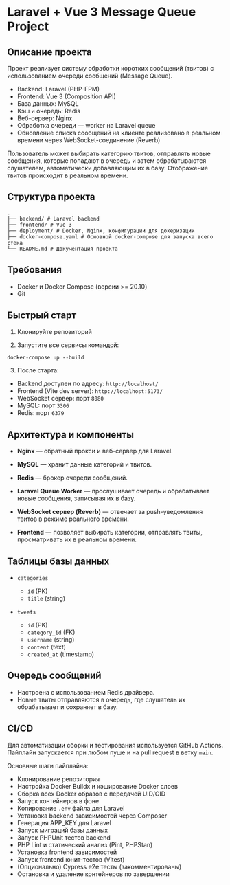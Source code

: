 # Laravel + Vue 3 Message Queue Project

## Описание проекта

Проект реализует систему обработки коротких сообщений (твитов) с использованием очереди сообщений (Message Queue).

- Backend: Laravel (PHP-FPM)
- Frontend: Vue 3 (Composition API)
- База данных: MySQL
- Кэш и очередь: Redis
- Веб-сервер: Nginx
- Обработка очереди — worker на Laravel queue
- Обновление списка сообщений на клиенте реализовано в реальном времени через WebSocket-соединение (Reverb)

Пользователь может выбирать категорию твитов, отправлять новые сообщения, которые попадают в очередь и затем обрабатываются слушателем, автоматически добавляющим их в базу. Отображение твитов происходит в реальном времени.

## Структура проекта

    .
    ├── backend/ # Laravel backend
    ├── frontend/ # Vue 3
    ├── deployment/ # Docker, Nginx, конфигурации для докеризации
    ├── docker-compose.yaml # Основной docker-compose для запуска всего стека
    └── README.md # Документация проекта

## Требования

- Docker и Docker Compose (версии >= 20.10)
- Git

## Быстрый старт

1. Клонируйте репозиторий

2. Запустите все сервисы командой:

`docker-compose up --build`

3.  После старта:

- Backend доступен по адресу: `http://localhost/`
- Frontend (Vite dev server): `http://localhost:5173/`
- WebSocket сервер: порт `8080`
- MySQL: порт `3306`
- Redis: порт `6379`

## Архитектура и компоненты

- **Nginx** — обратный прокси и веб-сервер для Laravel.
- **MySQL** — хранит данные категорий и твитов.
- **Redis** — брокер очереди сообщений.
- **Laravel Queue Worker** — прослушивает очередь и обрабатывает новые сообщения, записывая их в базу.
- **WebSocket сервер (Reverb)** — отвечает за push-уведомления твитов в режиме реального времени.

- **Frontend** — позволяет выбирать категории, отправлять твиты, просматривать их в реальном времени.

## Таблицы базы данных

- `categories`

  - `id` (PK)
  - `title` (string)

- `tweets`
  - `id` (PK)
  - `category_id` (FK)
  - `username` (string)
  - `content` (text)
  - `created_at` (timestamp)

## Очередь сообщений

- Настроена с использованием Redis драйвера.
- Новые твиты отправляются в очередь, где слушатель их обрабатывает и сохраняет в базу.

## CI/CD

Для автоматизации сборки и тестирования используется GitHub Actions. Пайплайн запускается при любом пуше и на pull request в ветку `main`.

Основные шаги пайплайна:

- Клонирование репозитория
- Настройка Docker Buildx и кэширование Docker слоев
- Сборка всех Docker образов с передачей UID/GID
- Запуск контейнеров в фоне
- Копирование `.env` файла для Laravel
- Установка backend зависимостей через Composer
- Генерация APP_KEY для Laravel
- Запуск миграций базы данных
- Запуск PHPUnit тестов backend
- PHP Lint и статический анализ (Pint, PHPStan)
- Установка frontend зависимостей
- Запуск frontend юнит-тестов (Vitest)
- (Опционально) Cypress e2e тесты (закомментированы)
- Остановка и удаление контейнеров по завершении
